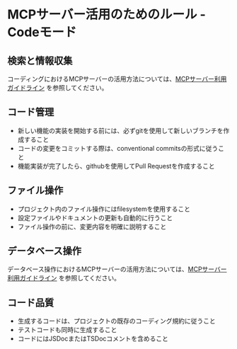 # MCPサーバー活用のためのルール - Codeモード

## 検索と情報収集
コーディングにおけるMCPサーバーの活用方法については、[MCPサーバー利用ガイドライン](.roo/rules/mcp_usage_guideline.md) を参照してください。

## コード管理
- 新しい機能の実装を開始する前には、必ずgitを使用して新しいブランチを作成すること
- コードの変更をコミットする際は、conventional commitsの形式に従うこと
- 機能実装が完了したら、githubを使用してPull Requestを作成すること

## ファイル操作
- プロジェクト内のファイル操作にはfilesystemを使用すること
- 設定ファイルやドキュメントの更新も自動的に行うこと
- ファイル操作の前に、変更内容を明確に説明すること

## データベース操作
データベース操作におけるMCPサーバーの活用方法については、[MCPサーバー利用ガイドライン](.roo/rules/mcp_usage_guideline.md) を参照してください。

## コード品質
- 生成するコードは、プロジェクトの既存のコーディング規約に従うこと
- テストコードも同時に生成すること
- コードにはJSDocまたはTSDocコメントを含めること
